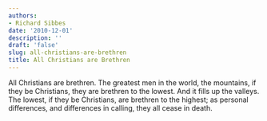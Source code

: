 ```yaml
---
authors:
- Richard Sibbes
date: '2010-12-01'
description: ''
draft: 'false'
slug: all-christians-are-brethren
title: All Christians are Brethren
---
```

All Christians are brethren. The greatest men in the world, the mountains, if they be Christians, they are brethren to the lowest. And it fills up the valleys. The lowest, if they be Christians, are brethren to the highest; as personal differences, and differences in calling, they all cease in death.



